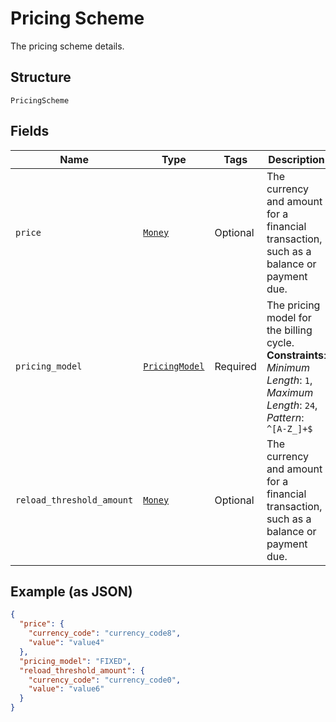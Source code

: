 
# Pricing Scheme

The pricing scheme details.

## Structure

`PricingScheme`

## Fields

| Name | Type | Tags | Description |
|  --- | --- | --- | --- |
| `price` | [`Money`](../../doc/models/money.md) | Optional | The currency and amount for a financial transaction, such as a balance or payment due. |
| `pricing_model` | [`PricingModel`](../../doc/models/pricing-model.md) | Required | The pricing model for the billing cycle.<br>**Constraints**: *Minimum Length*: `1`, *Maximum Length*: `24`, *Pattern*: `^[A-Z_]+$` |
| `reload_threshold_amount` | [`Money`](../../doc/models/money.md) | Optional | The currency and amount for a financial transaction, such as a balance or payment due. |

## Example (as JSON)

```json
{
  "price": {
    "currency_code": "currency_code8",
    "value": "value4"
  },
  "pricing_model": "FIXED",
  "reload_threshold_amount": {
    "currency_code": "currency_code0",
    "value": "value6"
  }
}
```

